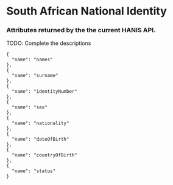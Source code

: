 # South African National Identity

### Attributes returned by the the current HANIS API.

TODO: Complete the descriptions

    {
      "name": "names"
    },
    {
      "name": "surname"
    },
    {
      "name": "identityNumber"
    },
    {
      "name": "sex"
    },
    {
      "name": "nationality"
    },
    {
      "name": "dateOfBirth"
    },
    {
      "name": "countryOfBirth"
    },
    {
      "name": "status"
    } 